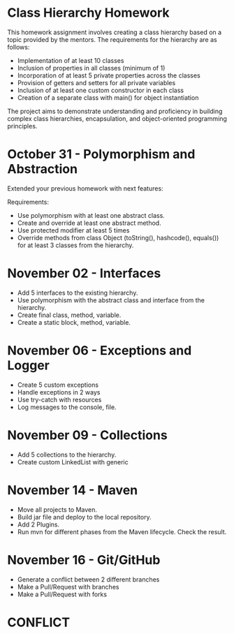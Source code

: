 # Class Hierarchy Homework

This homework assignment involves creating a class hierarchy based on a topic provided by the mentors. The requirements for the hierarchy are as follows:

- Implementation of at least 10 classes
- Inclusion of properties in all classes (minimum of 1)
- Incorporation of at least 5 private properties across the classes
- Provision of getters and setters for all private variables
- Inclusion of at least one custom constructor in each class
- Creation of a separate class with main() for object instantiation

The project aims to demonstrate understanding and proficiency in building complex class hierarchies, encapsulation, and object-oriented programming principles.


# October 31 - Polymorphism and Abstraction

Extended your previous homework with next features:

Requirements:

- Use polymorphism with at least one abstract class.
- Create and override at least one abstract method.
- Use protected modifier at least 5 times
- Override methods from class Object (toString(), hashcode(), equals()) for at least 3 classes from the hierarchy.

# November 02 - Interfaces

- Add 5 interfaces to the existing hierarchy.
- Use polymorphism with the abstract class and interface from the hierarchy.
- Create final class, method, variable.
- Create a static block, method, variable.

# November 06 - Exceptions and Logger

- Create 5 custom exceptions
- Handle exceptions in 2 ways
- Use try-catch with resources
- Log messages to the console, file.

# November 09 - Collections 
- Add 5 collections to the hierarchy.
- Create custom LinkedList with generic

# November 14 - Maven
- Move all projects to Maven.
- Build jar file and deploy to the local repository.
- Add 2 Plugins.
- Run mvn for different phases from the Maven lifecycle. Check the result.

# November 16 - Git/GitHub
- Generate a conflict between 2 different branches
- Make a Pull/Request with branches
- Make a Pull/Request with forks

# CONFLICT